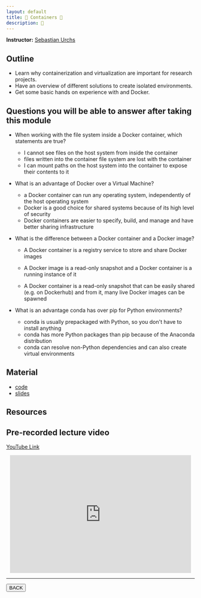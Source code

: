 ```yaml
---
layout: default
title: 🐋 Containers 🐋
description: 🐋
---
```


**Instructor:** [ Sebastian Urchs](link)

## Outline

- Learn why containerization and virtualization are important for research projects.
- Have an overview of different solutions to create isolated environments.
- Get some basic hands on experience with and Docker.

## Questions you will be able to answer after taking this module

- When working with the file system inside a Docker container, which statements are true?
  - I cannot see files on the host system from inside the container
  - files written into the container file system are lost with the container
  - I can mount paths on the host system into the container to expose their contents to it
- What is an advantage of Docker over a Virtual Machine?
  - a Docker container can run any operating system, independently of the host operating system
  - Docker is a good choice for shared systems because of its high level of security
  - Docker containers are easier to specify, build, and manage and have better sharing infrastructure
- What is the difference between a Docker container and a Docker image?

  - A Docker container is a registry service to store and share Docker images

  - A Docker image is a read-only snapshot and a Docker container is a running instance of it

  - A Docker container is a read-only snapshot that can be easily shared
    (e.g. on Dockerhub) and from it, many live Docker images can be spawned

- What is an advantage conda has over pip for Python environments?
  - conda is usually prepackaged with Python, so you don't have to install anything
  - conda has more Python packages than pip because of the Anaconda distribution
  - conda can resolve non-Python dependencies and can also create virtual environments

## Material

- [code](https://github.com/neurodatascience/QLS-course-materials/tree/main/Lectures/2024/11_containers)
- [slides](https://github.com/neurodatascience/QLS-course-materials/tree/main/Lectures/2024/11_containers/lecture)

## Resources

## Pre-recorded lecture video

[YouTube Link](https://www.youtube.com/watch?v=KolUIDOynls)

<div style="display: flex; justify-content: center; margin: 10px">

  <iframe
    width="560"
    height="315"
    src="https://www.youtube.com/embed/KolUIDOynls?si=Yf5eFi3OQo243fw-"
    title="YouTube video player"
    frameborder="0"
    allow="accelerometer; autoplay; clipboard-write; encrypted-media; gyroscope; picture-in-picture; web-share" referrerpolicy="strict-origin-when-cross-origin"
    allowfullscreen>
  </iframe>

</div>

---

<a href="../latest.html"><button>BACK</button></a>
